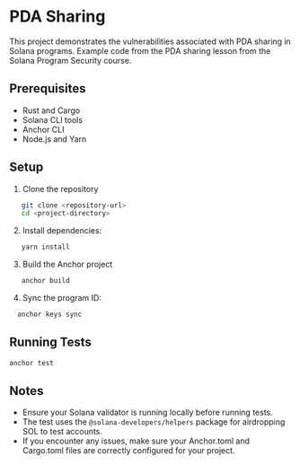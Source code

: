 # PDA Sharing

This project demonstrates the vulnerabilities associated with PDA sharing in Solana programs. Example code from the PDA sharing lesson from the Solana Program Security course.

## Prerequisites

- Rust and Cargo
- Solana CLI tools
- Anchor CLI
- Node.js and Yarn

## Setup

1. Clone the repository

```bash
   git clone <repository-url>
   cd <project-directory>
```

2. Install dependencies:

```bash
   yarn install
```

3. Build the Anchor project

```bash
   anchor build
```

4. Sync the program ID:

```bash
  anchor keys sync
```

## Running Tests

```bash
anchor test
```

## Notes

- Ensure your Solana validator is running locally before running tests.
- The test uses the `@solana-developers/helpers` package for airdropping SOL to test accounts.
- If you encounter any issues, make sure your Anchor.toml and Cargo.toml files are correctly configured for your project.
